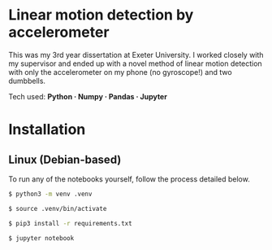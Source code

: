 # Linear motion detection by accelerometer

This was my 3rd year dissertation at Exeter University. I worked closely with my supervisor and ended up with a novel method of
linear motion detection with only the accelerometer on my phone (no gyroscope!) and two dumbbells.

Tech used: **Python · Numpy · Pandas · Jupyter**

# Installation

## Linux (Debian-based)

To run any of the notebooks yourself, follow the process detailed below.

```bash
$ python3 -m venv .venv

$ source .venv/bin/activate

$ pip3 install -r requirements.txt

$ jupyter notebook
```
